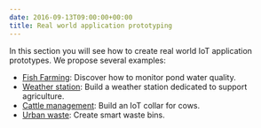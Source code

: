 ```yaml
---
date: 2016-09-13T09:00:00+00:00
title: Real world application prototyping
---
```


In this section you will see how to create real world IoT application prototypes.
We propose several examples:

- [Fish Farming](/documentation/mvps/water): Discover how to monitor pond water quality.
- [Weather station](/documentation/mvps/agri): Build a weather station dedicated to support agriculture.
- [Cattle management](/documentation/mvps/cattle): Build an IoT collar for cows.
- [Urban waste](/documentation/mvps/urban): Create smart waste bins.

